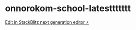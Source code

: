 # onnorokom-school-latesttttttt

[Edit in StackBlitz next generation editor ⚡️](https://stackblitz.com/~/github.com/BahauddinChishte/onnorokom-school-latesttttttt)
